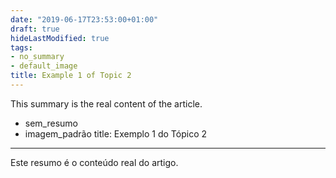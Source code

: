 ```yaml
---
date: "2019-06-17T23:53:00+01:00"
draft: true
hideLastModified: true
tags:
- no_summary
- default_image
title: Example 1 of Topic 2
---
```


This summary is the real content of the article. 
- sem_resumo
- imagem_padrão
title: Exemplo 1 do Tópico 2
---

Este resumo é o conteúdo real do artigo. 
